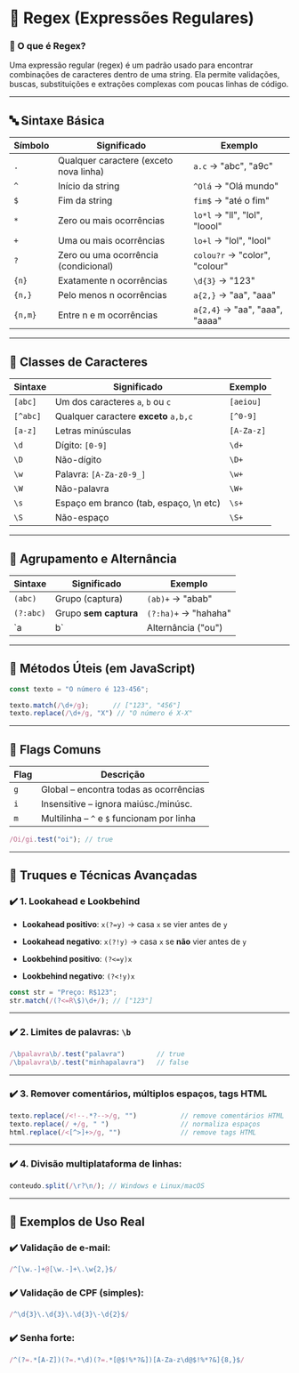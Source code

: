 # 📘 Regex (Expressões Regulares)

### 📌 O que é Regex?

Uma expressão regular (regex) é um padrão usado para encontrar combinações de caracteres dentro de uma string. Ela permite validações, buscas, substituições e extrações complexas com poucas linhas de código.

---

## 🔤 Sintaxe Básica

|Símbolo|Significado|Exemplo|
|---|---|---|
|`.`|Qualquer caractere (exceto nova linha)|`a.c` → "abc", "a9c"|
|`^`|Início da string|`^Olá` → "Olá mundo"|
|`$`|Fim da string|`fim$` → "até o fim"|
|`*`|Zero ou mais ocorrências|`lo*l` → "ll", "lol", "loool"|
|`+`|Uma ou mais ocorrências|`lo+l` → "lol", "lool"|
|`?`|Zero ou uma ocorrência (condicional)|`colou?r` → "color", "colour"|
|`{n}`|Exatamente n ocorrências|`\d{3}` → "123"|
|`{n,}`|Pelo menos n ocorrências|`a{2,}` → "aa", "aaa"|
|`{n,m}`|Entre n e m ocorrências|`a{2,4}` → "aa", "aaa", "aaaa"|

---

## 🔣 Classes de Caracteres

|Sintaxe|Significado|Exemplo|
|---|---|---|
|`[abc]`|Um dos caracteres `a`, `b` ou `c`|`[aeiou]`|
|`[^abc]`|Qualquer caractere **exceto** `a,b,c`|`[^0-9]`|
|`[a-z]`|Letras minúsculas|`[A-Za-z]`|
|`\d`|Dígito: `[0-9]`|`\d+`|
|`\D`|Não-dígito|`\D+`|
|`\w`|Palavra: `[A-Za-z0-9_]`|`\w+`|
|`\W`|Não-palavra|`\W+`|
|`\s`|Espaço em branco (tab, espaço, \n etc)|`\s+`|
|`\S`|Não-espaço|`\S+`|

---

## 🎯 Agrupamento e Alternância

|Sintaxe|Significado|Exemplo|
|---|---|---|
|`(abc)`|Grupo (captura)|`(ab)+` → "abab"|
|`(?:abc)`|Grupo **sem captura**|`(?:ha)+` → "hahaha"|
|`a|b`|Alternância ("ou")|

---

## 🧠 Métodos Úteis (em JavaScript)

```js
const texto = "O número é 123-456";

texto.match(/\d+/g);      // ["123", "456"]
texto.replace(/\d+/g, "X") // "O número é X-X"
```

---

## 🧪 Flags Comuns

|Flag|Descrição|
|---|---|
|`g`|Global – encontra todas as ocorrências|
|`i`|Insensitive – ignora maiúsc./minúsc.|
|`m`|Multilinha – `^` e `$` funcionam por linha|

```js
/Oi/gi.test("oi"); // true
```

---

## 🧩 Truques e Técnicas Avançadas

### ✔️ 1. Lookahead e Lookbehind

- **Lookahead positivo**: `x(?=y)` → casa `x` se vier antes de `y`
    
- **Lookahead negativo**: `x(?!y)` → casa `x` se **não** vier antes de `y`
    
- **Lookbehind positivo**: `(?<=y)x`
    
- **Lookbehind negativo**: `(?<!y)x`
    

```js
const str = "Preço: R$123";
str.match(/(?<=R\$)\d+/); // ["123"]
```

---

### ✔️ 2. Limites de palavras: `\b`

```js
/\bpalavra\b/.test("palavra")        // true
/\bpalavra\b/.test("minhapalavra")   // false
```

---

### ✔️ 3. Remover comentários, múltiplos espaços, tags HTML

```js
texto.replace(/<!--.*?-->/g, "")           // remove comentários HTML
texto.replace(/ +/g, " ")                  // normaliza espaços
html.replace(/<[^>]+>/g, "")               // remove tags HTML
```

---

### ✔️ 4. Divisão multiplataforma de linhas:

```js
conteudo.split(/\r?\n/); // Windows e Linux/macOS
```

---

## 🧮 Exemplos de Uso Real

### ✔️ Validação de e-mail:

```js
/^[\w.-]+@[\w.-]+\.\w{2,}$/
```

### ✔️ Validação de CPF (simples):

```js
/^\d{3}\.\d{3}\.\d{3}\-\d{2}$/
```

### ✔️ Senha forte:

```js
/^(?=.*[A-Z])(?=.*\d)(?=.*[@$!%*?&])[A-Za-z\d@$!%*?&]{8,}$/
```